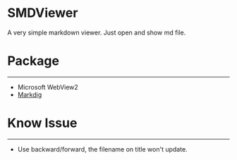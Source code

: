 # SMDViewer
A very simple markdown viewer. Just open and show md file.

# Package
---
- Microsoft WebView2 
- [Markdig](https://github.com/xoofx/markdig)

# Know Issue
---
- Use backward/forward, the filename on title won't update.
